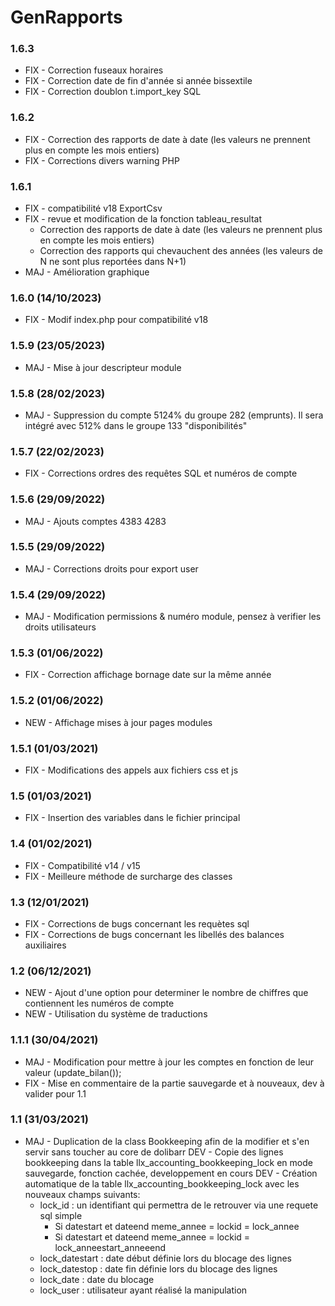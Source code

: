 # GenRapports

### 1.6.3
* FIX - Correction fuseaux horaires
* FIX - Correction date de fin d'année si année bissextile
* FIX - Correction doublon t.import_key SQL

### 1.6.2
* FIX - Correction des rapports de date à date (les valeurs ne prennent plus en compte les mois entiers)
* FIX - Corrections divers warning PHP

### 1.6.1
* FIX - compatibilité v18 ExportCsv
* FIX - revue et modification de la fonction tableau_resultat
	- Correction des rapports de date à date (les valeurs ne prennent plus en compte les mois entiers)
	- Correction des rapports qui chevauchent des années (les valeurs de N ne sont plus reportées dans N+1)
* MAJ - Amélioration graphique

### 1.6.0 (14/10/2023)
* FIX - Modif index.php pour compatibilité v18

### 1.5.9 (23/05/2023)
* MAJ - Mise à jour descripteur module

### 1.5.8 (28/02/2023)
* MAJ - Suppression du compte 5124% du groupe 282 (emprunts). Il sera intégré avec 512% dans le groupe 133 "disponibilités"

### 1.5.7 (22/02/2023)
* FIX - Corrections ordres des requêtes SQL et numéros de compte

### 1.5.6 (29/09/2022)
* MAJ - Ajouts comptes 4383 4283

### 1.5.5 (29/09/2022)
* MAJ - Corrections droits pour export user

### 1.5.4 (29/09/2022)
* MAJ - Modification permissions & numéro module, pensez à verifier les droits utilisateurs

### 1.5.3 (01/06/2022)
* FIX - Correction affichage bornage date sur la même année

### 1.5.2 (01/06/2022)
* NEW - Affichage mises à jour pages modules

### 1.5.1 (01/03/2021)
* FIX - Modifications des appels aux fichiers css et js 

### 1.5 (01/03/2021)
* FIX - Insertion des variables dans le fichier principal 

### 1.4 (01/02/2021)
* FIX - Compatibilité v14 / v15 
* FIX - Meilleure méthode de surcharge des classes

### 1.3 (12/01/2021)
* FIX - Corrections de bugs concernant les requètes sql 
* FIX - Corrections de bugs concernant les libellés des balances auxiliaires 

### 1.2 (06/12/2021)
* NEW - Ajout d'une option pour determiner le nombre de chiffres que contiennent les numéros de compte
* NEW - Utilisation du système de traductions

### 1.1.1 (30/04/2021)
* MAJ - Modification pour mettre à jour les comptes en fonction de leur valeur (update_bilan());
* FIX - Mise en commentaire de la partie sauvegarde et à nouveaux, dev à valider pour 1.1

### 1.1 (31/03/2021)
* MAJ - Duplication de la class Bookkeeping afin de la modifier et s'en servir sans toucher au core de dolibarr
DEV - Copie des lignes bookkeeping dans la table llx_accounting_bookkeeping_lock en mode sauvegarde, fonction cachée, developpement en cours
DEV - Création automatique de la table llx_accounting_bookkeeping_lock avec les nouveaux champs suivants:
	* lock_id : un identifiant qui permettra de le retrouver via une requete sql simple
		* Si datestart et dateend meme_annee = lockid = lock_annee
		* Si datestart et dateend meme_annee = lockid = lock_anneestart_anneeend
	* lock_datestart : date début définie lors du blocage des lignes
	* lock_datestop : date fin définie lors du blocage des lignes
	* lock_date : date du blocage
	* lock_user : utilisateur ayant réalisé la manipulation
